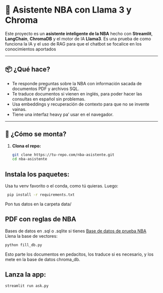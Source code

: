 # 🏀 Asistente NBA con Llama 3 y Chroma

Este proyecto es un **asistente inteligente de la NBA** hecho con **Streamlit**, **LangChain**, **ChromaDB** y el motor de IA **Llama3**. Es una prueba de como funciona la IA y el uso de RAG para que el chatbot se focalice en los conocimientos aportados

---

## 📦 ¿Qué hace?

- Te responde preguntas sobre la NBA con información sacada de documentos PDF y archivos SQL.
- Te traduce documentos si vienen en inglés, para poder hacer las consultas en español sin problemas.
- Usa embeddings y recuperación de contexto para que no se invente vainas.
- Tiene una interfaz heavy pa’ usar en el navegador.

---

## 🚀 ¿Cómo se monta?

1. **Clona el repo:**

   ```bash
   git clone https://tu-repo.com/nba-asistente.git
   cd nba-asistente

## Instala los paquetes:

Usa tu venv favorito o el conda, como tú quieras. Luego:

   ```bash
    pip install -r requirements.txt
   ```
  Pon tus datos en la carpeta data/
## PDF con reglas de NBA

Bases de datos en .sql o .sqlite si tienes
[Base de datos de prueba NBA](https://www.kaggle.com/datasets/wyattowalsh/basketball?resource=download)
Llena la base de vectores:
```bash
python fill_db.py
```
Esto parte los documentos en pedacitos, los traduce si es necesario, y los mete en la base de datos chroma_db.

## Lanza la app:
```bash
streamlit run ask.py

